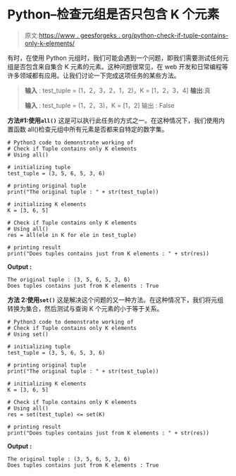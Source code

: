 # Python–检查元组是否只包含 K 个元素

> 原文:[https://www . geesforgeks . org/python-check-if-tuple-contains-only-k-elements/](https://www.geeksforgeeks.org/python-check-if-tuple-contains-only-k-elements/)

有时，在使用 Python 元组时，我们可能会遇到一个问题，即我们需要测试任何元组是否包含来自集合 K 元素的元素。这种问题很常见，在 web 开发和日常编程等许多领域都有应用。让我们讨论一下完成这项任务的某些方法。

> **输入** : test_tuple = (1，2，3，2，1，2)，K = [1，2，3，4]
> **输出**:真
> 
> **输入** : test_tuple = (1，2，3)，K = [1，2]
> 输出 : False

**方法#1:使用`all()`**
这是可以执行此任务的方式之一。在这种情况下，我们使用内置函数 all()检查元组中所有元素是否都来自特定的数字集。

```
# Python3 code to demonstrate working of 
# Check if Tuple contains only K elements
# Using all()

# initializing tuple
test_tuple = (3, 5, 6, 5, 3, 6)

# printing original tuple
print("The original tuple : " + str(test_tuple))

# initializing K elements
K = [3, 6, 5]

# Check if Tuple contains only K elements
# Using all()
res = all(ele in K for ele in test_tuple)

# printing result 
print("Does tuples contains just from K elements : " + str(res))
```

**Output :**

```
The original tuple : (3, 5, 6, 5, 3, 6)
Does tuples contains just from K elements : True

```

**方法 2:使用`set()`**
这是解决这个问题的又一种方法。在这种情况下，我们将元组转换为集合，然后测试与查询 K 个元素的小于等于关系。

```
# Python3 code to demonstrate working of 
# Check if Tuple contains only K elements
# Using set()

# initializing tuple
test_tuple = (3, 5, 6, 5, 3, 6)

# printing original tuple
print("The original tuple : " + str(test_tuple))

# initializing K elements
K = [3, 6, 5]

# Check if Tuple contains only K elements
# Using all()
res = set(test_tuple) <= set(K)

# printing result 
print("Does tuples contains just from K elements : " + str(res))
```

**Output :**

```
The original tuple : (3, 5, 6, 5, 3, 6)
Does tuples contains just from K elements : True

```